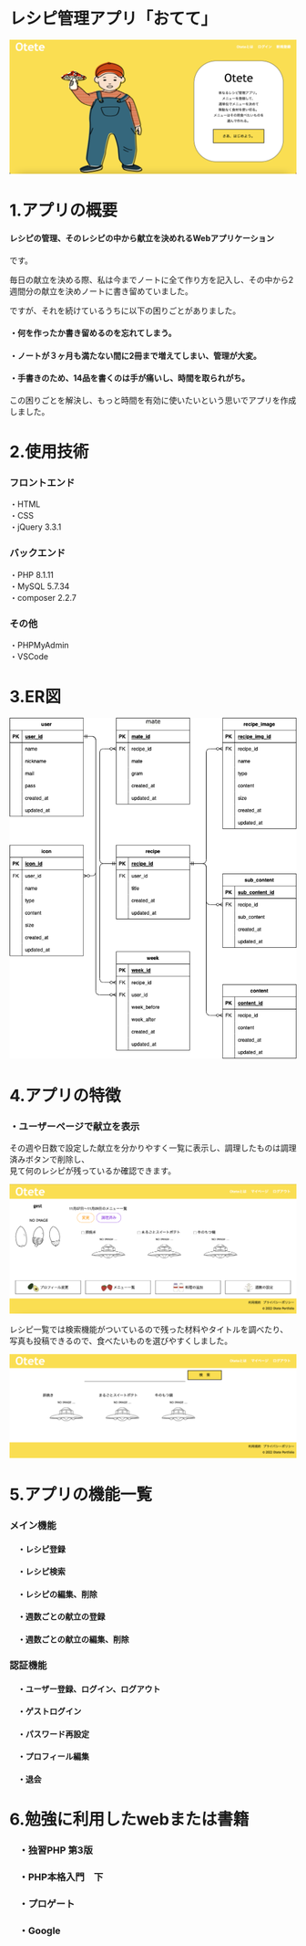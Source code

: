 # レシピ管理アプリ「おてて」
![top image](./views/images/TopImage.png)
# 1.アプリの概要
#### レシピの管理、そのレシピの中から献立を決めれるWebアプリケーション
です。

毎日の献立を決める際、私は今までノートに全て作り方を記入し、その中から2週間分の献立を決めノートに書き留めていました。

ですが、それを続けているうちに以下の困りごとがありました。

#### ・何を作ったか書き留めるのを忘れてしまう。
#### ・ノートが３ヶ月も満たない間に2冊まで増えてしまい、管理が大変。
#### ・手書きのため、14品を書くのは手が痛いし、時間を取られがち。

この困りごとを解決し、もっと時間を有効に使いたいという思いでアプリを作成しました。

# 2.使用技術
### フロントエンド
・HTML<br>
・CSS<br>
・jQuery 3.3.1<br>

### バックエンド
・PHP 8.1.11<br>
・MySQL 5.7.34<br>
・composer 2.2.7<br>

### その他
・PHPMyAdmin<br>
・VSCode<br>

# 3.ER図
![top image](./views/images/er.png)
# 4.アプリの特徴
### ・ユーザーページで献立を表示
その週や日数で設定した献立を分かりやすく一覧に表示し、調理したものは調理済みボタンで削除し、<br>
見て何のレシピが残っているか確認できます。

![app image](./views/images/userImage.png)

レシピ一覧では検索機能がついているので残った材料やタイトルを調べたり、
写真も投稿できるので、食べたいものを選びやすくしました。

![app image](./views/images/recipe.png)

# 5.アプリの機能一覧
### メイン機能
#### 　・レシピ登録
#### 　・レシピ検索
#### 　・レシピの編集、削除
#### 　・週数ごとの献立の登録
#### 　・週数ごとの献立の編集、削除

### 認証機能
#### 　・ユーザー登録、ログイン、ログアウト
#### 　・ゲストログイン
#### 　・パスワード再設定
#### 　・プロフィール編集
#### 　・退会

# 6.勉強に利用したwebまたは書籍
### 　・独習PHP 第3版
### 　・PHP本格入門　下
### 　・プロゲート
### 　・Google